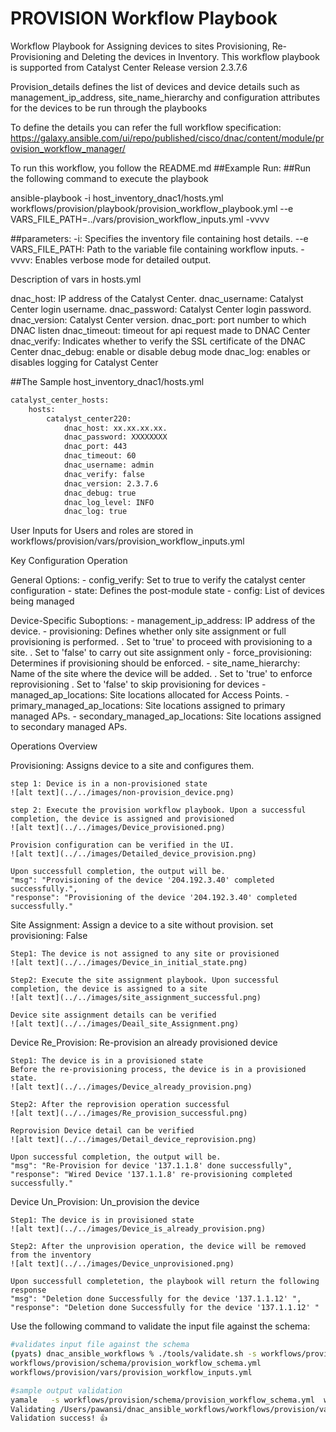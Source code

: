 # PROVISION Workflow Playbook
Workflow Playbook for Assigning devices to sites Provisioning, Re-Provisioning and Deleting the devices in Inventory. 
This workflow playbook is supported from Catalyst Center Release version 2.3.7.6

Provision_details defines the list of devices and device details such as management_ip_address, site_name_hierarchy and configuration attributes for the devices to be run through the playbooks

To define the details you can refer the full workflow specification: https://galaxy.ansible.com/ui/repo/published/cisco/dnac/content/module/provision_workflow_manager/

To run this workflow, you follow the README.md 
##Example Run:
##Run the following command to execute the playbook

ansible-playbook -i host_inventory_dnac1/hosts.yml workflows/provision/playbook/provision_workflow_playbook.yml --e VARS_FILE_PATH=../vars/provision_workflow_inputs.yml -vvvv

##parameters:
-i: Specifies the inventory file containing host details.
--e VARS_FILE_PATH: Path to the variable file containing workflow inputs.
-vvvv: Enables verbose mode for detailed output.

Description of vars in hosts.yml

dnac_host: IP address of the Catalyst Center.
dnac_username: Catalyst Center login username.
dnac_password: Catalyst Center login password.
dnac_version:  Catalyst Center version.
dnac_port: port number to which DNAC listen
dnac_timeout: timeout for api request made to DNAC Center
dnac_verify: Indicates whether to verify the SSL certificate of the DNAC Center
dnac_debug: enable or disable debug mode
dnac_log: enables or disables logging for Catalyst Center

##The Sample host_inventory_dnac1/hosts.yml

```bash
catalyst_center_hosts:
    hosts:
        catalyst_center220:
            dnac_host: xx.xx.xx.xx.
            dnac_password: XXXXXXXX
            dnac_port: 443
            dnac_timeout: 60
            dnac_username: admin
            dnac_verify: false
            dnac_version: 2.3.7.6
            dnac_debug: true
            dnac_log_level: INFO
            dnac_log: true
```
User Inputs for Users and roles are stored in  workflows/provision/vars/provision_workflow_inputs.yml

Key Configuration Operation

General Options:
    - config_verify: Set to true to verify the catalyst center configuration
    - state: Defines the post-module state
    - config: List of devices being managed

Device-Specific Suboptions:
    - management_ip_address: IP address of the device.
    - provisioning: Defines whether only site assignment or full provisioning is performed.
        . Set to 'true' to proceed with provisioning to a site.
        . Set to 'false' to carry out site assignment only
    - force_provisioning: Determines if provisioning should be enforced.
    - site_name_hierarchy: Name of the site where the device will be added.
        . Set to 'true' to enforce reprovisioning
        . Set to 'false' to skip provisioning for devices
    - managed_ap_locations: Site locations allocated for Access Points.
    - primary_managed_ap_locations: Site locations assigned to primary managed APs.
    - secondary_managed_ap_locations: Site locations assigned to secondary managed APs.

Operations Overview

Provisioning:
    Assigns device to a site and configures them.

    step 1: Device is in a non-provisioned state
    ![alt text](../../images/non-provision_device.png)

    step 2: Execute the provision workflow playbook. Upon a successful completion, the device is assigned and provisioned
    ![alt text](../../images/Device_provisioned.png)

    Provision configuration can be verified in the UI. 
    ![alt text](../../images/Detailed_device_provision.png)

    Upon successfull completion, the output will be.
    "msg": "Provisioning of the device '204.192.3.40' completed successfully.",
    "response": "Provisioning of the device '204.192.3.40' completed successfully."

Site Assignment:
    Assign a device to a site without provision. set provisioning: False

    Step1: The device is not assigned to any site or provisioned 
    ![alt text](../../images/Device_in_initial_state.png)
    
    Step2: Execute the site assignment playbook. Upon successful completion, the device is assigned to a site
    ![alt text](../../images/site_assignment_successful.png)

    Device site assignment details can be verified
    ![alt text](../../images/Deail_site_Assignment.png)
    
Device Re_Provision:
    Re-provision an already provisioned device

    Step1: The device is in a provisioned state
    Before the re-provisioning process, the device is in a provisioned state.
    ![alt text](../../images/Device_already_provision.png)

    Step2: After the reprovision operation successful 
    ![alt text](../../images/Re_provision_successful.png)

    Reprovision Device detail can be verified
    ![alt text](../../images/Detail_device_reprovision.png)

    Upon successful completion, the output will be.
    "msg": "Re-Provision for device '137.1.1.8' done successfully",
    "response": "Wired Device '137.1.1.8' re-provisioning completed successfully."

Device Un_Provision:
    Un_provision the device

    Step1: The device is in provisioned state
    ![alt text](../../images/Device_is_already_provision.png)

    Step2: After the unprovision operation, the device will be removed from the inventory
    ![alt text](../../images/Device_unprovisioned.png)

    Upon successfull completetion, the playbook will return the following response
    "msg": "Deletion done Successfully for the device '137.1.1.12' ",
    "response": "Deletion done Successfully for the device '137.1.1.12' "


Use the following command to validate the input file against the schema:
```bash
#validates input file against the schema
(pyats) dnac_ansible_workflows % ./tools/validate.sh -s workflows/provision/schema/provision_workflow_schema.yml -d workflows/provision/vars/provision_workflow_inputs.yml 
workflows/provision/schema/provision_workflow_schema.yml
workflows/provision/vars/provision_workflow_inputs.yml

#sample output validation
yamale   -s workflows/provision/schema/provision_workflow_schema.yml  workflows/provision/vars/provision_workflow_inputs.yml
Validating /Users/pawansi/dnac_ansible_workflows/workflows/provision/vars/provision_workflow_inputs.yml...
Validation success! 👍
```